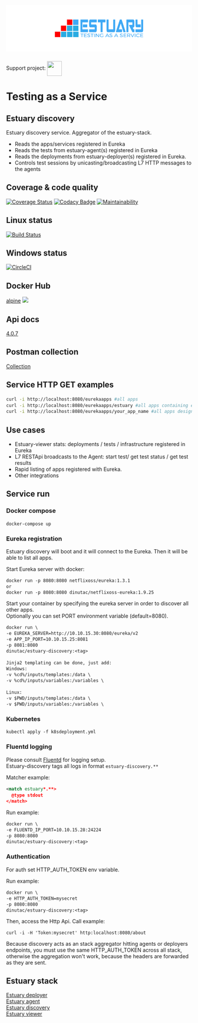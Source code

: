<h1 align="center"><img src="./docs/images/banner_estuary.png" alt="Testing as a service"></h1>

Support project: <a href="https://paypal.me/catalindinuta?locale.x=en_US"><img src="https://lh3.googleusercontent.com/Y2_nyEd0zJftXnlhQrWoweEvAy4RzbpDah_65JGQDKo9zCcBxHVpajYgXWFZcXdKS_o=s180-rw" height="40" width="40" align="center"></a>   

# Testing as a Service
## Estuary discovery
Estuary discovery service. Aggregator of the estuary-stack. 
-   Reads the apps/services registered in Eureka  
-   Reads the tests from estuary-agent(s) registered in Eureka  
-   Reads the deployments from estuary-deployer(s) registered in Eureka.  
-   Controls test sessions by unicasting/broadcasting L7 HTTP messages to the agents  

## Coverage & code quality
[![Coverage Status](https://coveralls.io/repos/github/dinuta/estuary-discovery/badge.svg?branch=master)](https://coveralls.io/github/dinuta/estuary-discovery?branch=master)
[![Codacy Badge](https://api.codacy.com/project/badge/Grade/30ef547718d54f7485e57a5da936c557)](https://www.codacy.com/manual/dinuta/estuary-discovery?utm_source=github.com&amp;utm_medium=referral&amp;utm_content=dinuta/estuary-discovery&amp;utm_campaign=Badge_Grade)
[![Maintainability](https://api.codeclimate.com/v1/badges/b01d63081ceea125033b/maintainability)](https://codeclimate.com/github/dinuta/estuary-discovery/maintainability)

## Linux status
[![Build Status](https://travis-ci.org/dinuta/estuary-discovery.svg?branch=master)](https://travis-ci.org/dinuta/estuary-discovery)

## Windows status
[![CircleCI](https://circleci.com/gh/dinuta/estuary-discovery.svg?style=svg)](https://circleci.com/gh/dinuta/estuary-discovery)

## Docker Hub
[alpine](https://hub.docker.com/r/dinutac/estuary-discovery) ![](https://img.shields.io/docker/pulls/dinutac/estuary-discovery.svg)

## Api docs
[4.0.7](https://app.swaggerhub.com/apis/dinuta/estuary-discovery/4.0.7)

## Postman collection
[Collection](https://documenter.getpostman.com/view/2360061/SVmpY31g)

## Service HTTP GET examples
```bash
curl -i http://localhost:8080/eurekaapps #all apps  
curl -i http://localhost:8080/eurekaapps/estuary #all apps containing estuary  
curl -i http://localhost:8080/eurekaapps/your_app_name #all apps designated by your app name  
 ```

## Use cases
-   Estuary-viewer stats: deployments / tests / infrastructure registered in Eureka
-   L7 RESTApi broadcasts to the Agent: start test/ get test status / get test results  
-   Rapid listing of apps registered with Eureka.
-   Other integrations

## Service run

### Docker compose
    docker-compose up
    
### Eureka registration
Estuary discovery will boot and it will connect to the Eureka. Then it will be able to list all apps.

Start Eureka server with docker:

    docker run -p 8080:8080 netflixoss/eureka:1.3.1
    or
    docker run -p 8080:8080 dinutac/netflixoss-eureka:1.9.25

Start your container by specifying the eureka server in order to discover all other apps.  
Optionally you can set PORT environment variable (default=8080).  

    docker run \
    -e EUREKA_SERVER=http://10.10.15.30:8080/eureka/v2
    -e APP_IP_PORT=10.10.15.25:8081
    -p 8081:8080
    dinutac/estuary-discovery:<tag>
    
    Jinja2 templating can be done, just add:
    Windows:
    -v %cd%/inputs/templates:/data \ 
    -v %cd%/inputs/variables:/variables \
    
    Linux:
    -v $PWD/inputs/templates:/data \ 
    -v $PWD/inputs/variables:/variables \
    
### Kubernetes
    kubectl apply -f k8sdeployment.yml

### Fluentd logging
Please consult [Fluentd](https://github.com/fluent/fluentd) for logging setup.  
Estuary-discovery tags all logs in format ```estuary-discovery.**```

Matcher example:  

```xml
<match estuary*.**>
  @type stdout
</match>
```

Run example:

    docker run \
    -e FLUENTD_IP_PORT=10.10.15.28:24224
    -p 8080:8080
    dinutac/estuary-discovery:<tag>

### Authentication
For auth set HTTP_AUTH_TOKEN env variable.  

Run example:
```shell script
docker run \
-e HTTP_AUTH_TOKEN=mysecret
-p 8080:8080
dinutac/estuary-discovery:<tag>
```
Then, access the Http Api. Call example:
```shell script
curl -i -H 'Token:mysecret' http:localhost:8080/about
```  
Because discovery acts as an stack aggregator hitting agents or deployers endpoints, you must use the same HTTP_AUTH_TOKEN 
across all stack, otherwise the aggregation won't work, because the headers are forwarded as they are sent.    
    
## Estuary stack
[Estuary deployer](https://github.com/dinuta/estuary-deployer)  
[Estuary agent](https://github.com/dinuta/estuary-agent)  
[Estuary discovery](https://github.com/dinuta/estuary-discovery)  
[Estuary viewer](https://github.com/dinuta/estuary-viewer)  
